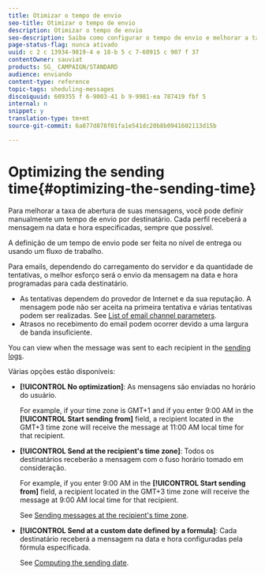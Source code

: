 ```yaml
---
title: Otimizar o tempo de envio
seo-title: Otimizar o tempo de envio
description: Otimizar o tempo de envio
seo-description: Saiba como configurar o tempo de envio e melhorar a taxa de abertura de suas mensagens.
page-status-flag: nunca ativado
uuid: c 2 c 13934-9819-4 e 18-b 5 c 7-60915 c 907 f 37
contentOwner: sauviat
products: SG_ CAMPAIGN/STANDARD
audience: enviando
content-type: reference
topic-tags: sheduling-messages
discoiquuid: 609355 f 6-9003-41 b 9-9981-ea 787419 fbf 5
internal: n
snippet: y
translation-type: tm+mt
source-git-commit: 6a877d878f01fa1e541dc20b8b0941602113d15b

---
```



# Optimizing the sending time{#optimizing-the-sending-time}

Para melhorar a taxa de abertura de suas mensagens, você pode definir manualmente um tempo de envio por destinatário. Cada perfil receberá a mensagem na data e hora especificadas, sempre que possível.

A definição de um tempo de envio pode ser feita no nível de entrega ou usando um fluxo de trabalho.

Para emails, dependendo do carregamento do servidor e da quantidade de tentativas, o melhor esforço será o envio da mensagem na data e hora programadas para cada destinatário.

* As tentativas dependem do provedor de Internet e da sua reputação. A mensagem pode não ser aceita na primeira tentativa e várias tentativas podem ser realizadas. See [List of email channel parameters](../../administration/using/configuring-email-channel.md).
* Atrasos no recebimento do email podem ocorrer devido a uma largura de banda insuficiente.

You can view when the message was sent to each recipient in the [sending logs](../../sending/using/monitoring-a-delivery.md#sending-logs).

Várias opções estão disponíveis:

* **[!UICONTROL No optimization]**: As mensagens são enviadas no horário do usuário.

   For example, if your time zone is GMT+1 and if you enter 9:00 AM in the **[!UICONTROL Start sending from]** field, a recipient located in the GMT+3 time zone will receive the message at 11:00 AM local time for that recipient.

* **[!UICONTROL Send at the recipient's time zone]**: Todos os destinatários receberão a mensagem com o fuso horário tomado em consideração.

   For example, if you enter 9:00 AM in the **[!UICONTROL Start sending from]** field, a recipient located in the GMT+3 time zone will receive the message at 9:00 AM local time for that recipient.

   See [Sending messages at the recipient's time zone](../../sending/using/sending-messages-at-the-recipient-s-time-zone.md).

* **[!UICONTROL Send at a custom date defined by a formula]**: Cada destinatário receberá a mensagem na data e hora configuradas pela fórmula especificada.

   See [Computing the sending date](../../sending/using/computing-the-sending-date.md).

